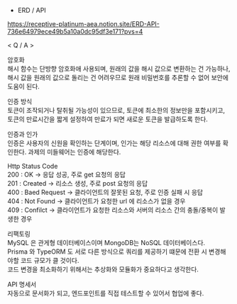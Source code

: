 - ERD / API
  
https://receptive-platinum-aea.notion.site/ERD-API-736e64979ece49b5a10a0dc95df3e171?pvs=4

< Q / A >

암호화 <br>
해시 함수는 단방향 암호화애 사용되며, 원래의 값을 해시 값으로 변환하는 건 가능하나, 해시 값을 원래의 값으로 돌리는 건 어려우므로 원래 비밀번호를 추론할 수 없어 보안에 도움이 된다.


인증 방식<br>
토큰이 조작되거나 탈취될 가능성이 있으므로, 토큰에 최소한의 정보만을 포함시키고, 토큰의 만료시간을 짧게 설정하여 만료가 되면 새로운 토큰을 발급하도록 한다.

인증과 인가<br>
인증은 사용자의 신원을 확인하는 단계이며, 인가는 해당 리소스에 대해 권한 여부를 확인한다. 과제의 미들웨어는 인증에 해당한다.

Http Status Code <br>
200 : OK → 응답 성공, 주로 get 요청의 응답 <br>
201 : Created → 리소스 생성, 주로 post 요청의 응답 <br>
400 : Baed Request → 클라이언트의 잘못된 요청, 주로 인증 실패 시 응답 <br>
404 : Not Found → 클라이언트가 요청한 url 에 리소스가 없을 경우 <br>
409 : Confilct → 클라이언트가 요청한 리소스와 서버의 리소스 간의 충돌/중복이 발생한 경우  <br>

리팩토링<br>
MySQL 은 관게형 데이터베이스이며 MongoDB는 NoSQL 데이터베이스다.  <br>
Prisma 와 TypeORM 도 서로 다른 방식으로 쿼리를 제공하기 떄문에 전환 시 변경해야할 코드 규모가 클 것이다.  <br>
코드 변경을 최소화하기 위해서는 추상화와 모듈화가 중요하다고 생각한다. <br>

API 명세서<br>
자동으로 문서화가 되고, 엔드포인트를 직접 테스트할 수 있어서 협업에 좋다. 
